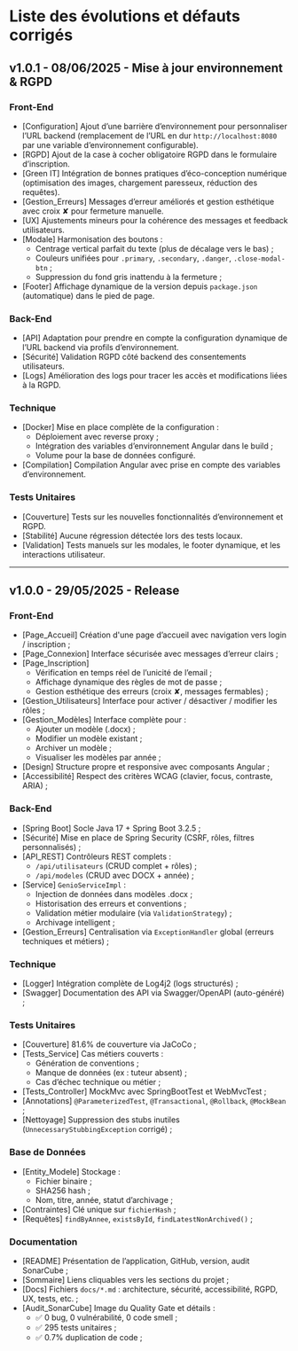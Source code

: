 # Liste des évolutions et défauts corrigés

## v1.0.1 - 08/06/2025 - Mise à jour environnement & RGPD

### Front-End

* [Configuration] Ajout d’une barrière d’environnement pour personnaliser l’URL backend (remplacement de l’URL en dur `http://localhost:8080` par une variable d’environnement configurable).
* [RGPD] Ajout de la case à cocher obligatoire RGPD dans le formulaire d’inscription.
* [Green IT] Intégration de bonnes pratiques d’éco-conception numérique (optimisation des images, chargement paresseux, réduction des requêtes).
* [Gestion_Erreurs] Messages d’erreur améliorés et gestion esthétique avec croix ✘ pour fermeture manuelle.
* [UX] Ajustements mineurs pour la cohérence des messages et feedback utilisateurs.
* [Modale] Harmonisation des boutons :
  * Centrage vertical parfait du texte (plus de décalage vers le bas) ;
  * Couleurs unifiées pour `.primary`, `.secondary`, `.danger`, `.close-modal-btn` ;
  * Suppression du fond gris inattendu à la fermeture ;
* [Footer] Affichage dynamique de la version depuis `package.json` (automatique) dans le pied de page.

### Back-End

* [API] Adaptation pour prendre en compte la configuration dynamique de l’URL backend via profils d’environnement.
* [Sécurité] Validation RGPD côté backend des consentements utilisateurs.
* [Logs] Amélioration des logs pour tracer les accès et modifications liées à la RGPD.

### Technique

* [Docker] Mise en place complète de la configuration :
  * Déploiement avec reverse proxy ;
  * Intégration des variables d’environnement Angular dans le build ;
  * Volume pour la base de données configuré.
* [Compilation] Compilation Angular avec prise en compte des variables d’environnement.

### Tests Unitaires

* [Couverture] Tests sur les nouvelles fonctionnalités d’environnement et RGPD.
* [Stabilité] Aucune régression détectée lors des tests locaux.
* [Validation] Tests manuels sur les modales, le footer dynamique, et les interactions utilisateur.

---

## v1.0.0 - 29/05/2025 - Release

### Front-End

* [Page_Accueil] Création d'une page d’accueil avec navigation vers login / inscription ;
* [Page_Connexion] Interface sécurisée avec messages d’erreur clairs ;
* [Page_Inscription]
  * Vérification en temps réel de l’unicité de l’email ;
  * Affichage dynamique des règles de mot de passe ;
  * Gestion esthétique des erreurs (croix ✘, messages fermables) ;
* [Gestion_Utilisateurs] Interface pour activer / désactiver / modifier les rôles ;
* [Gestion_Modèles] Interface complète pour :
  * Ajouter un modèle (.docx) ;
  * Modifier un modèle existant ;
  * Archiver un modèle ;
  * Visualiser les modèles par année ;
* [Design] Structure propre et responsive avec composants Angular ;
* [Accessibilité] Respect des critères WCAG (clavier, focus, contraste, ARIA) ;

### Back-End

* [Spring Boot] Socle Java 17 + Spring Boot 3.2.5 ;
* [Sécurité] Mise en place de Spring Security (CSRF, rôles, filtres personnalisés) ;
* [API_REST] Contrôleurs REST complets :
  * `/api/utilisateurs` (CRUD complet + rôles) ;
  * `/api/modeles` (CRUD avec DOCX + année) ;
* [Service] `GenioServiceImpl` :
  * Injection de données dans modèles .docx ;
  * Historisation des erreurs et conventions ;
  * Validation métier modulaire (via `ValidationStrategy`) ;
  * Archivage intelligent ;
* [Gestion_Erreurs] Centralisation via `ExceptionHandler` global (erreurs techniques et métiers) ;

### Technique

* [Logger] Intégration complète de Log4j2 (logs structurés) ;
* [Swagger] Documentation des API via Swagger/OpenAPI (auto-généré) ;

### Tests Unitaires

* [Couverture] 81.6% de couverture via JaCoCo ;
* [Tests_Service] Cas métiers couverts :
  * Génération de conventions ;
  * Manque de données (ex : tuteur absent) ;
  * Cas d’échec technique ou métier ;
* [Tests_Controller] MockMvc avec SpringBootTest et WebMvcTest ;
* [Annotations] `@ParameterizedTest`, `@Transactional`, `@Rollback`, `@MockBean` ;
* [Nettoyage] Suppression des stubs inutiles (`UnnecessaryStubbingException` corrigé) ;

### Base de Données

* [Entity_Modele] Stockage :
  * Fichier binaire ;
  * SHA256 hash ;
  * Nom, titre, année, statut d’archivage ;
* [Contraintes] Clé unique sur `fichierHash` ;
* [Requêtes] `findByAnnee`, `existsById`, `findLatestNonArchived()` ;

### Documentation

* [README] Présentation de l’application, GitHub, version, audit SonarCube ;
* [Sommaire] Liens cliquables vers les sections du projet ;
* [Docs] Fichiers `docs/*.md` : architecture, sécurité, accessibilité, RGPD, UX, tests, etc. ;
* [Audit_SonarCube] Image du Quality Gate et détails :
  * ✅ 0 bug, 0 vulnérabilité, 0 code smell ;
  * ✅ 295 tests unitaires ;
  * ✅ 0.7% duplication de code ;
